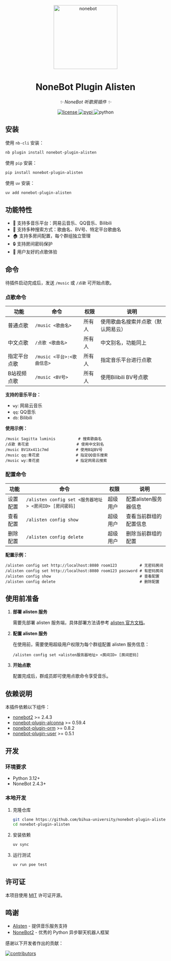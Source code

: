 <!-- markdownlint-disable MD033 MD036 MD041 -->

<p align="center">
  <a href="https://nonebot.dev/"><img src="https://nonebot.dev/logo.png" width="200" height="200" alt="nonebot"></a>
</p>

<div align="center">

# NoneBot Plugin Alisten

_✨ NoneBot 听歌房插件 ✨_

</div>

<p align="center">
  <a href="https://raw.githubusercontent.com/bihua-university/nonebot-plugin-alisten/main/LICENSE">
    <img src="https://img.shields.io/github/license/bihua-university/nonebot-plugin-alisten.svg" alt="license">
  </a>
  <a href="https://pypi.python.org/pypi/nonebot-plugin-alisten">
    <img src="https://img.shields.io/pypi/v/nonebot-plugin-alisten.svg" alt="pypi">
  </a>
  <img src="https://img.shields.io/badge/python-3.12+-blue.svg" alt="python">
</p>

## 安装

使用 `nb-cli` 安装：

```bash
nb plugin install nonebot-plugin-alisten
```

使用 `pip` 安装：

```bash
pip install nonebot-plugin-alisten
```

使用 `uv` 安装：

```bash
uv add nonebot-plugin-alisten
```

## 功能特性

- 🎵 支持多音乐平台：网易云音乐、QQ音乐、Bilibili
- 🎯 支持多种搜索方式：歌曲名、BV号、特定平台歌曲名
- 🏠 支持多房间配置，每个群组独立管理
- 🔒 支持房间密码保护
- 👥 用户友好的点歌体验

## 命令

待插件启动完成后，发送 `/music` 或 `/点歌` 可开始点歌。

### 点歌命令

| 功能         | 命令                       | 权限   | 说明                               |
| ------------ | -------------------------- | ------ | ---------------------------------- |
| 普通点歌     | `/music <歌曲名>`          | 所有人 | 使用歌曲名搜索并点歌（默认网易云） |
| 中文点歌     | `/点歌 <歌曲名>`           | 所有人 | 中文别名，功能同上                 |
| 指定平台点歌 | `/music <平台>:<歌曲信息>` | 所有人 | 指定音乐平台进行点歌               |
| B站视频点歌  | `/music <BV号>`            | 所有人 | 使用Bilibili BV号点歌              |

**支持的音乐平台：**

- `wy`: 网易云音乐
- `qq`: QQ音乐
- `db`: Bilibili

**使用示例：**

```text
/music Sagitta luminis          # 搜索歌曲名
/点歌 青花瓷                     # 使用中文别名
/music BV1Xx411c7md            # 使用B站BV号
/music qq:青花瓷                # 指定QQ音乐搜索
/music wy:青花瓷                # 指定网易云搜索
```

### 配置命令

| 功能     | 命令                                                   | 权限     | 说明                   |
| -------- | ------------------------------------------------------ | -------- | ---------------------- |
| 设置配置 | `/alisten config set <服务器地址> <房间ID> [房间密码]` | 超级用户 | 配置alisten服务器信息  |
| 查看配置 | `/alisten config show`                                 | 超级用户 | 查看当前群组的配置信息 |
| 删除配置 | `/alisten config delete`                               | 超级用户 | 删除当前群组的配置     |

**配置示例：**

```text
/alisten config set http://localhost:8080 room123          # 无密码房间
/alisten config set http://localhost:8080 room123 password # 有密码房间
/alisten config show                                       # 查看配置
/alisten config delete                                     # 删除配置
```

## 使用前准备

1. **部署 alisten 服务**

   需要先部署 alisten 服务端，具体部署方法请参考 [alisten 官方文档](https://github.com/bihua-university/alisten)。

2. **配置 alisten 服务**

   在使用前，需要使用超级用户权限为每个群组配置 alisten 服务信息：

   ```text
   /alisten config set <alisten服务器地址> <房间ID> [房间密码]
   ```

3. **开始点歌**

   配置完成后，群成员即可使用点歌命令享受音乐。

## 依赖说明

本插件依赖以下组件：

- [nonebot2](https://github.com/nonebot/nonebot2) >= 2.4.3
- [nonebot-plugin-alconna](https://github.com/nonebot/plugin-alconna) >= 0.59.4
- [nonebot-plugin-orm](https://github.com/nonebot/plugin-orm) >= 0.8.2
- [nonebot-plugin-user](https://github.com/he0119/nonebot-plugin-user) >= 0.5.1

## 开发

### 环境要求

- Python 3.12+
- NoneBot 2.4.3+

### 本地开发

1. 克隆仓库

   ```bash
   git clone https://github.com/bihua-university/nonebot-plugin-alisten.git
   cd nonebot-plugin-alisten
   ```

2. 安装依赖

   ```bash
   uv sync
   ```

3. 运行测试

   ```bash
   uv run poe test
   ```

## 许可证

本项目使用 [MIT](LICENSE) 许可证开源。

## 鸣谢

- [Alisten](https://github.com/bihua-university/alisten) - 提供音乐服务支持
- [NoneBot2](https://github.com/nonebot/nonebot2) - 优秀的 Python 异步聊天机器人框架

感谢以下开发者作出的贡献：

[![contributors](https://contrib.rocks/image?repo=bihua-university/nonebot-plugin-alisten)](https://github.com/bihua-university/nonebot-plugin-alisten/graphs/contributors)
